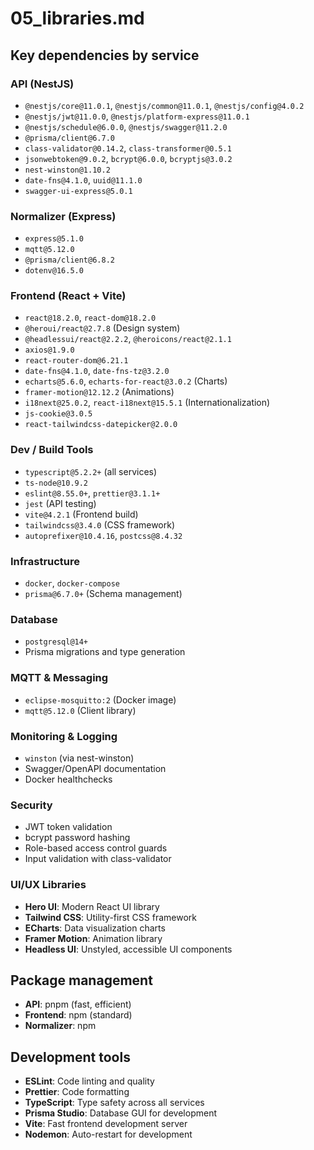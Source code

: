 # 05_libraries.md

## Key dependencies by service

### API (NestJS)

- `@nestjs/core@11.0.1`, `@nestjs/common@11.0.1`, `@nestjs/config@4.0.2`
- `@nestjs/jwt@11.0.0`, `@nestjs/platform-express@11.0.1`
- `@nestjs/schedule@6.0.0`, `@nestjs/swagger@11.2.0`
- `@prisma/client@6.7.0`
- `class-validator@0.14.2`, `class-transformer@0.5.1`
- `jsonwebtoken@9.0.2`, `bcrypt@6.0.0`, `bcryptjs@3.0.2`
- `nest-winston@1.10.2`
- `date-fns@4.1.0`, `uuid@11.1.0`
- `swagger-ui-express@5.0.1`

### Normalizer (Express)

- `express@5.1.0`
- `mqtt@5.12.0`
- `@prisma/client@6.8.2`
- `dotenv@16.5.0`

### Frontend (React + Vite)

- `react@18.2.0`, `react-dom@18.2.0`
- `@heroui/react@2.7.8` (Design system)
- `@headlessui/react@2.2.2`, `@heroicons/react@2.1.1`
- `axios@1.9.0`
- `react-router-dom@6.21.1`
- `date-fns@4.1.0`, `date-fns-tz@3.2.0`
- `echarts@5.6.0`, `echarts-for-react@3.0.2` (Charts)
- `framer-motion@12.12.2` (Animations)
- `i18next@25.0.2`, `react-i18next@15.5.1` (Internationalization)
- `js-cookie@3.0.5`
- `react-tailwindcss-datepicker@2.0.0`

### Dev / Build Tools

- `typescript@5.2.2+` (all services)
- `ts-node@10.9.2`
- `eslint@8.55.0+`, `prettier@3.1.1+`
- `jest` (API testing)
- `vite@4.2.1` (Frontend build)
- `tailwindcss@3.4.0` (CSS framework)
- `autoprefixer@10.4.16`, `postcss@8.4.32`

### Infrastructure

- `docker`, `docker-compose`
- `prisma@6.7.0+` (Schema management)

### Database

- `postgresql@14+`
- Prisma migrations and type generation

### MQTT & Messaging

- `eclipse-mosquitto:2` (Docker image)
- `mqtt@5.12.0` (Client library)

### Monitoring & Logging

- `winston` (via nest-winston)
- Swagger/OpenAPI documentation
- Docker healthchecks

### Security

- JWT token validation
- bcrypt password hashing
- Role-based access control guards
- Input validation with class-validator

### UI/UX Libraries

- **Hero UI**: Modern React UI library
- **Tailwind CSS**: Utility-first CSS framework
- **ECharts**: Data visualization charts
- **Framer Motion**: Animation library
- **Headless UI**: Unstyled, accessible UI components

## Package management

- **API**: pnpm (fast, efficient)
- **Frontend**: npm (standard)
- **Normalizer**: npm

## Development tools

- **ESLint**: Code linting and quality
- **Prettier**: Code formatting
- **TypeScript**: Type safety across all services
- **Prisma Studio**: Database GUI for development
- **Vite**: Fast frontend development server
- **Nodemon**: Auto-restart for development
